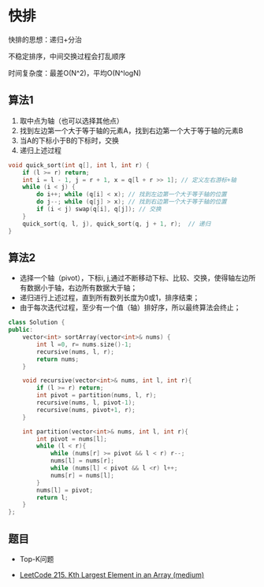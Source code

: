 # 快排

快排的思想：递归+分治

不稳定排序，中间交换过程会打乱顺序

时间复杂度：最差O(N^2)，平均O(N^logN)

## 算法1

1. 取中点为轴（也可以选择其他点）
2. 找到左边第一个大于等于轴的元素A，找到右边第一个大于等于轴的元素B
3. 当A的下标小于B的下标时，交换
4. 递归上述过程

```cpp
void quick_sort(int q[], int l, int r) {
    if (l >= r) return;
    int i = l - 1, j = r + 1, x = q[l + r >> 1]; // 定义左右游标+轴
    while (i < j) {
        do i++; while (q[i] < x); // 找到左边第一个大于等于轴的位置
        do j--; while (q[j] > x); // 找到右边第一个大于等于轴的位置
        if (i < j) swap(q[i], q[j]); // 交换
    }
    quick_sort(q, l, j), quick_sort(q, j + 1, r);  // 递归
}
```

## 算法2

- 选择一个轴（pivot），下标i, j,通过不断移动下标、比较、交换，使得轴左边所有数据小于轴，右边所有数据大于轴；
- 递归进行上述过程，直到所有数列长度为0或1，排序结束；
- 由于每次迭代过程，至少有一个值（轴）排好序，所以最终算法会终止；

```cpp
class Solution {
public:
    vector<int> sortArray(vector<int>& nums) {
        int l =0, r= nums.size()-1;
        recursive(nums, l, r);
        return nums;
    }

    void recursive(vector<int>& nums, int l, int r){
        if (l >= r) return;
        int pivot = partition(nums, l, r);
        recursive(nums, l, pivot-1);
        recursive(nums, pivot+1, r);
    }

    int partition(vector<int>& nums, int l, int r){
        int pivot = nums[l];
        while (l < r){
            while (nums[r] >= pivot && l < r) r--;
            nums[l] = nums[r];
            while (nums[l] < pivot && l <r) l++;
            nums[r] = nums[l];
        }
        nums[l] = pivot;
        return l;
    }
};
```

## 题目

- Top-K问题

- [LeetCode 215. Kth Largest Element in an Array (medium)](https://github.com/muyids/leetcode/blob/master/algorithms/201-300/215.kth-largest-element-in-an-array.md)
